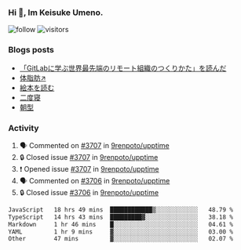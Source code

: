 ### Hi 👋, Im Keisuke Umeno.

<!--
**9renpoto/9renpoto** is a ✨ _special_ ✨ repository because its `README.md` (this file) appears on your GitHub profile.

Here are some ideas to get you started:

- 🔭 I’m currently working on ...
- 🌱 I’m currently learning ...
- 👯 I’m looking to collaborate on ...
- 🤔 I’m looking for help with ...
- 💬 Ask me about ...
- 📫 How to reach me: ...
- 😄 Pronouns: ...
- ⚡ Fun fact: ...
-->

![follow](https://img.shields.io/github/followers/9renpoto?label=Follow&style=social)
![visitors](https://komarev.com/ghpvc/?username=9renpoto&label=Profile%20views&color=0e75b6&style=flat)

### Blogs posts

<!-- BLOG-POST-LIST:START -->
- [「GitLabに学ぶ世界最先端のリモート組織のつくりかた」を読んだ](https://9renpoto.win/entry/2024/09/10/remote_organization)
- [体脂肪↗](https://9renpoto.win/entry/2024/08/12/gaining_fat)
- [絵本を読む](https://9renpoto.win/entry/2024/07/26/picture_book)
- [二度寝](https://9renpoto.win/entry/2024/07/18/going_back_to_sleep)
- [朝型](https://9renpoto.win/entry/2024/05/29/im-an-early)
<!-- BLOG-POST-LIST:END -->

### Activity

<!--START_SECTION:activity-->
1. 🗣 Commented on [#3707](https://github.com/9renpoto/upptime/issues/3707#issuecomment-2418271621) in [9renpoto/upptime](https://github.com/9renpoto/upptime)
2. 🔒 Closed issue [#3707](https://github.com/9renpoto/upptime/issues/3707) in [9renpoto/upptime](https://github.com/9renpoto/upptime)
3. ❗ Opened issue [#3707](https://github.com/9renpoto/upptime/issues/3707) in [9renpoto/upptime](https://github.com/9renpoto/upptime)
4. 🗣 Commented on [#3706](https://github.com/9renpoto/upptime/issues/3706#issuecomment-2418149328) in [9renpoto/upptime](https://github.com/9renpoto/upptime)
5. 🔒 Closed issue [#3706](https://github.com/9renpoto/upptime/issues/3706) in [9renpoto/upptime](https://github.com/9renpoto/upptime)
<!--END_SECTION:activity-->

<!--START_SECTION:waka-->

```txt
JavaScript   18 hrs 49 mins  ████████████▒░░░░░░░░░░░░   48.79 %
TypeScript   14 hrs 43 mins  █████████▓░░░░░░░░░░░░░░░   38.18 %
Markdown     1 hr 46 mins    █░░░░░░░░░░░░░░░░░░░░░░░░   04.61 %
YAML         1 hr 9 mins     ▓░░░░░░░░░░░░░░░░░░░░░░░░   03.00 %
Other        47 mins         ▓░░░░░░░░░░░░░░░░░░░░░░░░   02.07 %
```

<!--END_SECTION:waka-->
